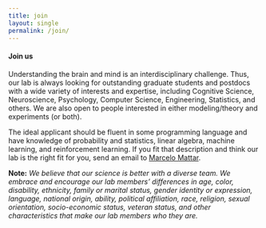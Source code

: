 ```yaml
---
title: join
layout: single
permalink: /join/
---
```


<h4> Join us </h4>

Understanding the brain and mind is an interdisciplinary challenge. Thus, our lab is always looking for outstanding graduate students and postdocs with a wide variety of interests and expertise, including Cognitive Science, Neuroscience, Psychology, Computer Science, Engineering, Statistics, and others. We are also open to people interested in either modeling/theory and experiments (or both).

The ideal applicant should be fluent in some programming language and have knowledge of probability and statistics, linear algebra, machine learning, and reinforcement learning. If you fit that description and think our lab is the right fit for you, send an email to [Marcelo Mattar](mailto:mmattar@ucsd.edu "Marcelo Mattar"). 

**Note:** _We believe that our science is better with a diverse team. We embrace and encourage our lab members’ differences in age, color, disability, ethnicity, family or marital status, gender identity or expression, language, national origin, ability, political affiliation, race, religion, sexual orientation, socio-economic status, veteran status, and other characteristics that make our lab members who they are._